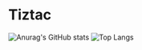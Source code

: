 # Tiztac


![Anurag's GitHub stats](https://github-readme-stats.vercel.app/api?username=anuraghazra&show_icons=true&theme=transparent)
![Top Langs](https://github-readme-stats.vercel.app/api/top-langs/?username=anuraghazra&hide_progress=true)
